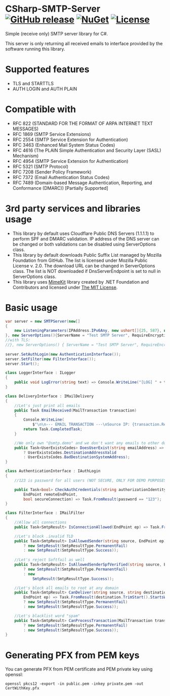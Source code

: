 # CSharp-SMTP-Server [![GitHub release](https://flat.badgen.net/github/release/zabszk/CSharp-SMTP-Server)](https://github.com/zabszk/CSharp-SMTP-Server/releases/) [![NuGet](https://flat.badgen.net/nuget/v/CSharp-SMTP-Server/latest)](https://www.nuget.org/packages/CSharp-SMTP-Server/) [![License](https://flat.badgen.net/github/license/zabszk/CSharp-SMTP-Server)](https://github.com/zabszk/CSharp-SMTP-Server/blob/master/LICENSE)
Simple (receive only) SMTP server library for C#.

This server is only returning all received emails to interface provided by the software running this library.

# Supported features
* TLS and STARTTLS
* AUTH LOGIN and AUTH PLAIN

# Compatible with
* RFC 822 (STANDARD FOR THE FORMAT OF ARPA INTERNET TEXT MESSAGES)
* RFC 1869 (SMTP Service Extensions)
* RFC 2554 (SMTP Service Extension for Authentication)
* RFC 3463 (Enhanced Mail System Status Codes)
* RFC 4616 (The PLAIN Simple Authentication and Security Layer (SASL) Mechanism)
* RFC 4954 (SMTP Service Extension for Authentication)
* RFC 5321 (SMTP Protocol)
* RFC 7208 (Sender Policy Framework)
* RFC 7372 (Email Authentication Status Codes)
* RFC 7489 (Domain-based Message Authentication, Reporting, and Conformance (DMARC)) [Partially Supported]

# 3rd party services and libraries usage
* This library by default uses Cloudflare Public DNS Servers (1.1.1.1) to perform SPF and DMARC validation. IP address of the DNS server can be changed or both validations can be disabled using ServerOptions class.
* This library by default downloads Public Suffix List managed by Mozilla Foundation from GitHub. The list is licensed under Mozilla Public License v. 2.0. The download URL can be changed in ServerOptions class. The list is NOT downloaded if DnsServerEndpoint is set to null in ServerOptions class.
* This library uses [MimeKit](https://github.com/jstedfast/MimeKit) library created by .NET Foundation and Contributors and licensed under [The MIT License](https://raw.githubusercontent.com/jstedfast/MimeKit/master/LICENSE).

# Basic usage
```cs
var server = new SMTPServer(new[]
{
	new ListeningParameters(IPAddress.IPv6Any, new ushort[]{25, 587}, new ushort[]{465}, true)
}, new ServerOptions(){ServerName = "Test SMTP Server", RequireEncryptionForAuth = false}, new DeliveryInterface(), new LoggerInterface());
//with TLS:
//}, new ServerOptions() { ServerName = "Test SMTP Server", RequireEncryptionForAuth = true}, new DeliveryInterface(), new LoggerInterface(), new X509Certificate2("PathToCertWithKey.pfx"));
		
server.SetAuthLogin(new AuthenticationInterface());
server.SetFilter(new FilterInterface());
server.Start();
```
      
```cs
class LoggerInterface : ILogger
{
	public void LogError(string text) => Console.WriteLine("[LOG] " + text);
}
```
  
```cs
class DeliveryInterface : IMailDelivery
{
	//Let's just print all emails
	public Task EmailReceived(MailTransaction transaction)
	{
		Console.WriteLine(
			$"\n\n--- EMAIL TRANSACTION ---\nSource IP: {transaction.RemoteEndPoint}\nAuthenticated: {transaction.AuthenticatedUser ?? "(not authenticated)"}\nFrom: {transaction.From}\nTo (Commands): {transaction.DeliverTo.Aggregate((current, item) => current + ", " + item)}\nTo (Headers): {transaction.To.Aggregate((current, item) => current + ", " + item)}\nCc: {transaction.Cc.Aggregate((current, item) => current + ", " + item)}\nBcc: {transaction.Bcc.Aggregate((current, item) => current + ", " + item)}\nBody: {transaction.Body}\n--- END OF TRANSACTION ---\n\n");
		return Task.CompletedTask;
	}

	//We only own "@smtp.demo" and we don't want any emails to other domains
	public Task<UserExistsCodes> DoesUserExist(string emailAddress) => Task.FromResult(emailAddress.EndsWith("@smtp.demo", StringComparison.OrdinalIgnoreCase)
		? UserExistsCodes.DestinationAddressValid
		: UserExistsCodes.BadDestinationSystemAddress);
}
```

```cs
class AuthenticationInterface : IAuthLogin
{
	//123 is password for all users (NOT SECURE, ONLY FOR DEMO PURPOSES!)

	public Task<bool> CheckAuthCredentials(string authorizationIdentity, string authenticationIdentity, string password,
		EndPoint remoteEndPoint,
		bool secureConnection) => Task.FromResult(password == "123");
}
```

```cs
class FilterInterface : IMailFilter
{
	//Allow all connections
	public Task<SmtpResult> IsConnectionAllowed(EndPoint ep) => Task.FromResult(new SmtpResult(SmtpResultType.Success));

	//Let's block .invalid TLD
	public Task<SmtpResult> IsAllowedSender(string source, EndPoint ep) => Task.FromResult(source.TrimEnd().EndsWith(".invalid")
		? new SmtpResult(SmtpResultType.PermanentFail)
		: new SmtpResult(SmtpResultType.Success));
		
	//Let's reject Softfail as well
	public Task<SmtpResult> IsAllowedSenderSpfVerified(string source, EndPoint? ep, SpfResult spfResult) => Task.FromResult(spfResult == SpfResult.Softfail
		? new SmtpResult(SmtpResultType.PermanentFail)
		: new
			SmtpResult(SmtpResultType.Success));

	//Let's block all emails to root at any domain
	public Task<SmtpResult> CanDeliver(string source, string destination, bool authenticated, string username,
		EndPoint ep) => Task.FromResult(destination.TrimStart().StartsWith("root@", StringComparison.OrdinalIgnoreCase)
		? new SmtpResult(SmtpResultType.PermanentFail)
		: new SmtpResult(SmtpResultType.Success));

	//Let's blacklist word "spam"
	public Task<SmtpResult> CanProcessTransaction(MailTransaction transaction) => Task.FromResult(transaction.GetMessageBody() != null && transaction.GetMessageBody()!.Contains("spam", StringComparison.OrdinalIgnoreCase)
		? new SmtpResult(SmtpResultType.PermanentFail)
		: new SmtpResult(SmtpResultType.Success));
}
```

# Generating PFX from PEM keys
You can generate PFX from PEM certificate and PEM private key using openssl:
```
openssl pkcs12 -export -in public.pem -inkey private.pem -out CertWithKey.pfx
```
